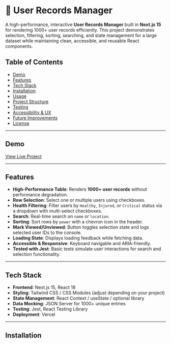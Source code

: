 # 👥 User Records Manager

A high-performance, interactive **User Records Manager** built in **Next.js 15** for rendering 1000+ user records efficiently. This project demonstrates selection, filtering, sorting, searching, and state management for a large dataset while maintaining clean, accessible, and reusable React components.

## **Table of Contents**

- [Demo](#demo)  
- [Features](#features)  
- [Tech Stack](#tech-stack)  
- [Installation](#installation)  
- [Usage](#usage)  
- [Project Structure](#project-structure)  
- [Testing](#testing)  
- [Accessibility & UX](#accessibility--ux)  
- [Future Improvements](#future-improvements)  
- [License](#license)

---

## **Demo**

[View Live Project](https://your-vercel-deployment-link.vercel.app)

---

## **Features**

- **High-Performance Table**: Renders **1000+ user records** without performance degradation.  
- **Row Selection**: Select one or multiple users using checkboxes.  
- **Health Filtering**: Filter users by `Healthy`, `Injured`, or `Critical` status via a dropdown with multi-select checkboxes.  
- **Search**: Real-time search on `name` or `location`.  
- **Sorting**: Sort rows by `power` with a chevron icon in the header.  
- **Mark Viewed/Unviewed**: Button toggles selection state and logs selected user IDs to the console.  
- **Loading State**: Displays loading feedback while fetching data.  
- **Accessible & Responsive**: Keyboard navigable and ARIA-friendly.  
- **Tested with Jest**: Basic tests simulate user interactions for search and selection functionality.

---

## **Tech Stack**

- **Frontend**: Next.js 15, React 18  
- **Styling**: Tailwind CSS / CSS Modules (adjust depending on your project)  
- **State Management**: React Context / useState / optional library  
- **Data Mocking**: JSON Server for 1000+ unique entries  
- **Testing**: Jest, React Testing Library  
- **Deployment**: Vercel  

---

## **Installation**

